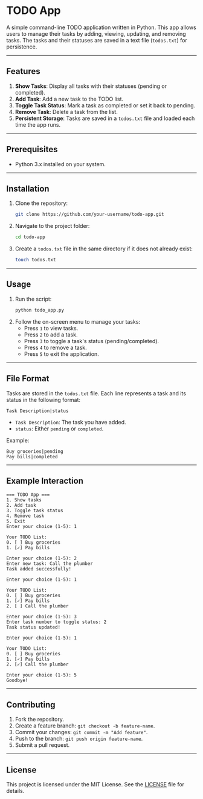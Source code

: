 # TODO App

A simple command-line TODO application written in Python. This app allows users to manage their tasks by adding, viewing, updating, and removing tasks. The tasks and their statuses are saved in a text file (`todos.txt`) for persistence.

---

## Features
1. **Show Tasks**: Display all tasks with their statuses (pending or completed).
2. **Add Task**: Add a new task to the TODO list.
3. **Toggle Task Status**: Mark a task as completed or set it back to pending.
4. **Remove Task**: Delete a task from the list.
5. **Persistent Storage**: Tasks are saved in a `todos.txt` file and loaded each time the app runs.

---

## Prerequisites
- Python 3.x installed on your system.

---

## Installation
1. Clone the repository:
   ```bash
   git clone https://github.com/your-username/todo-app.git
   ```
2. Navigate to the project folder:
   ```bash
   cd todo-app
   ```
3. Create a `todos.txt` file in the same directory if it does not already exist:
   ```bash
   touch todos.txt
   ```

---

## Usage
1. Run the script:
   ```bash
   python todo_app.py
   ```
2. Follow the on-screen menu to manage your tasks:
   - Press `1` to view tasks.
   - Press `2` to add a task.
   - Press `3` to toggle a task's status (pending/completed).
   - Press `4` to remove a task.
   - Press `5` to exit the application.

---

## File Format
Tasks are stored in the `todos.txt` file. Each line represents a task and its status in the following format:

```
Task Description|status
```

- `Task Description`: The task you have added.
- `status`: Either `pending` or `completed`.

Example:
```
Buy groceries|pending
Pay bills|completed
```

---

## Example Interaction
```plaintext
=== TODO App ===
1. Show tasks
2. Add task
3. Toggle task status
4. Remove task
5. Exit
Enter your choice (1-5): 1

Your TODO List:
0. [ ] Buy groceries
1. [✓] Pay bills

Enter your choice (1-5): 2
Enter new task: Call the plumber
Task added successfully!

Enter your choice (1-5): 1

Your TODO List:
0. [ ] Buy groceries
1. [✓] Pay bills
2. [ ] Call the plumber

Enter your choice (1-5): 3
Enter task number to toggle status: 2
Task status updated!

Enter your choice (1-5): 1

Your TODO List:
0. [ ] Buy groceries
1. [✓] Pay bills
2. [✓] Call the plumber

Enter your choice (1-5): 5
Goodbye!
```

---

## Contributing
1. Fork the repository.
2. Create a feature branch: `git checkout -b feature-name`.
3. Commit your changes: `git commit -m "Add feature"`.
4. Push to the branch: `git push origin feature-name`.
5. Submit a pull request.

---

## License
This project is licensed under the MIT License. See the [LICENSE](LICENSE) file for details.
